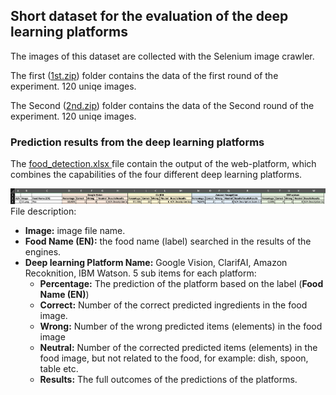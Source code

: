 ## Short dataset for the evaluation of the deep learning platforms

The images of this dataset are collected with the Selenium image crawler.

The first ([1st.zip](1st.zip)) folder contains the data of the first round of the experiment. 120 uniqe images.

The Second ([2nd.zip](2nd.zip)) folder contains the data of the Second round of the experiment. 120 uniqe images.


### Prediction results from the deep learning platforms
The [food_detection.xlsx ](food_detection.xlsx ) file contain the output of the web-platform, which combines the capabilities of the four different deep learning platforms.

![food_detection.xlsx analysis](desc.png)
File description:
- **Image:** image file name.
- **Food Name (EN):** the food name (label) searched in the results of the engines.
- **Deep learning Platform Name:** Google Vision, ClarifAI, Amazon Recoknition, IBM Watson. 5 sub items for each platform:
  - **Percentage:** The prediction of the platform based on the label (**Food Name (EN)**)
  - **Correct:** Number of the correct predicted ingredients in the food image.
  - **Wrong:** Number of the wrong predicted items (elements) in the food image
  - **Neutral:** Number of the corrected predicted items (elements) in the food image, but not related to the food, for example: dish, spoon, table etc.
  - **Results:** The full outcomes of the predictions of the platforms.
  
